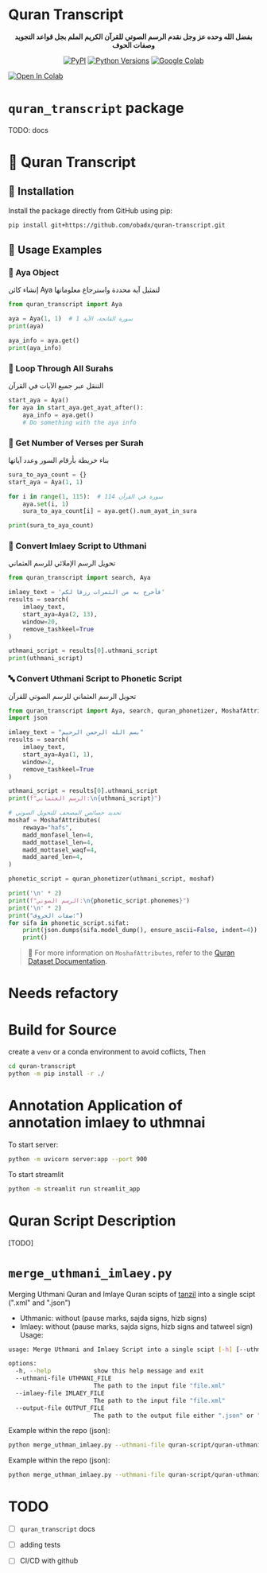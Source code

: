 # Quran Transcript

<div align="center">
<strong>بفضل الله وحده عز وجل نقدم الرسم الصوتي للقرآن الكريم الملم بجل قواعد التجويد وصفات الحوف</strong>

[![PyPI][pypi-badge]][pypi-url]
[![Python Versions][python-badge]][python-url]
[![Google Colab][colab-badge]][colab-url]

</div>

[pypi-badge]: https://img.shields.io/pypi/v/quran-transcript.svg
[pypi-url]: https://pypi.org/project/quran-transcript/
[python-badge]: https://img.shields.io/pypi/pyversions/quran-transcript.svg
[python-url]: https://pypi.org/project/quran-transcript/
[colab-badge]: https://img.shields.io/badge/Google%20Colab-Open%20in%20Colab-F9AB00?logo=google-colab&logoColor=white
[colab-url]: https://colab.research.google.com/drive/1d9-mVu2eiPOPS9z5sS2V4TQ579xIUBi-?usp=sharing



[![Open In Colab](https://img.shields.io/badge/Open%20in-Colab-orange?logo=google-colab&style=flat-square)](https://colab.research.google.com/drive/1d9-mVu2eiPOPS9z5sS2V4TQ579xIUBi-?usp=sharing)


# `quran_transcript` package
TODO: docs

# 📖 Quran Transcript


## 🔧 Installation

Install the package directly from GitHub using pip:

```bash
pip install git+https://github.com/obadx/quran-transcript.git
```

## 🧠 Usage Examples

### 🕋 Aya Object

إنشاء كائن Aya لتمثيل آية محددة واسترجاع معلوماتها

```python
from quran_transcript import Aya

aya = Aya(1, 1)  # سورة الفاتحة، الآية 1
print(aya)

aya_info = aya.get()
print(aya_info)
```

### 🔁 Loop Through All Surahs

التنقل عبر جميع الآيات في القرآن

```python
start_aya = Aya()
for aya in start_aya.get_ayat_after():
    aya_info = aya.get()
    # Do something with the aya info
```

### 🧮 Get Number of Verses per Surah

بناء خريطة بأرقام السور وعدد آياتها

```python
sura_to_aya_count = {}
start_aya = Aya(1, 1)

for i in range(1, 115):  # 114 سورة في القرآن
    aya.set(i, 1)
    sura_to_aya_count[i] = aya.get().num_ayat_in_sura

print(sura_to_aya_count)
```

### 🔄 Convert Imlaey Script to Uthmani

تحويل الرسم الإملائي للرسم العثماني

```python
from quran_transcript import search, Aya

imlaey_text = 'فأخرج به من الثمرات رزقا لكم'
results = search(
    imlaey_text,
    start_aya=Aya(2, 13),
    window=20,
    remove_tashkeel=True
)

uthmani_script = results[0].uthmani_script
print(uthmani_script)
```

### 🔤 Convert Uthmani Script to Phonetic Script

تحويل الرسم العثماني للرسم الصوتي للقرآن

```python
from quran_transcript import Aya, search, quran_phonetizer, MoshafAttributes
import json

imlaey_text = "بسم الله الرحمن الرحيم"
results = search(
    imlaey_text,
    start_aya=Aya(1, 1),
    window=2,
    remove_tashkeel=True
)

uthmani_script = results[0].uthmani_script
print(f"الرسم العثماني:\n{uthmani_script}")

# تحديد خصائص المصحف للتحويل الصوتي
moshaf = MoshafAttributes(
    rewaya="hafs",
    madd_monfasel_len=4,
    madd_mottasel_len=4,
    madd_mottasel_waqf=4,
    madd_aared_len=4,
)

phonetic_script = quran_phonetizer(uthmani_script, moshaf)

print('\n' * 2)
print(f"الرسم الصوتي:\n{phonetic_script.phonemes}")
print('\n' * 2)
print("صفات الحروف:")
for sifa in phonetic_script.sifat:
    print(json.dumps(sifa.model_dump(), ensure_ascii=False, indent=4))
    print()
```

> 📘 For more information on `MoshafAttributes`, refer to the [Quran Dataset Documentation](https://github.com/obadx/prepare-quran-dataset?tab=readme-ov-file#moshaf-attributes-docs).

# Needs refactory


# Build for Source
create a `venv` or a conda environment to avoid coflicts, Then
```bash
cd quran-transcript
python -m pip install -r ./

````
# Annotation Application of annotation imlaey to uthmnai
To start server:
```bash
python -m uvicorn server:app --port 900
```

To start streamlit
```bash
python -m streamlit run streamlit_app
```

# Quran Script Description
[TODO]

# `merge_uthmani_imlaey.py`
Merging Uthmani Quran and Imlaye Quran scipts of [tanzil](https://tanzil.net/download/) into a single scipt (".xml" and ".json")
* Uthmanic: without (pause marks, sajda signs, hizb signs)
* Imlaey: without (pause marks, sajda signs, hizb signs and tatweel sign)
Usage:
```bash
usage: Merge Uthmani and Imlaey Script into a single scipt [-h] [--uthmani-file UTHMANI_FILE] [--imlaey-file IMLAEY_FILE] [--output-file OUTPUT_FILE]

options:
  -h, --help            show this help message and exit
  --uthmani-file UTHMANI_FILE
                        The path to the input file "file.xml"
  --imlaey-file IMLAEY_FILE
                        The path to the input file "file.xml"
  --output-file OUTPUT_FILE
                        The path to the output file either ".json" or ".xml"
```

Example within the repo (json):
```bash
python merge_uthman_imlaey.py --uthmani-file quran-script/quran-uthmani-without-pause-sajda-hizb-marks.xml --imlaey-file quran-script/quran-simple-imlaey-without-puase-sajda-hizb-marks-and-tatweel.xml --output-file quran-script/quran-uthmani-imlaey.json
```

Example within the repo (json):
```bash
python merge_uthman_imlaey.py --uthmani-file quran-script/quran-uthmani-without-pause-sajda-hizb-marks.xml --imlaey-file quran-script/quran-simple-imlaey-without-puase-sajda-hizb-marks-and-tatweel.xml --output-file quran-script/quran-uthmani-imlaey.xml
```

# TODO
- [ ] `quran_transcript` docs
- [ ] adding tests
- [ ] CI/CD with github

